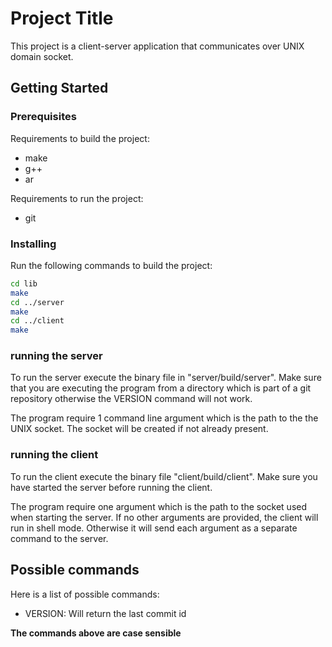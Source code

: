 # Project Title

This project is a client-server application that communicates over UNIX domain socket.

## Getting Started


### Prerequisites

Requirements to build the project:
- make
- g++
- ar

Requirements to run the project:
- git

### Installing

Run the following commands to build the project:
```bash
cd lib
make
cd ../server
make
cd ../client
make
```

### running the server
To run the server execute the binary file in "server/build/server". Make sure that you are executing the program from a directory which is part of a git repository otherwise the VERSION command will not work. 

The program require 1 command line argument which is the path to the the UNIX socket. The socket will be created if not already present.

### running the client
To run the client execute the binary file "client/build/client". Make sure you have started the server before running the client.

The program require one argument which is the path to the socket used when starting the server. If no other arguments are provided, the client will run in shell mode. Otherwise it will send each argument as a separate command to the server.

## Possible commands
Here is a list of possible commands:

- VERSION: Will return the last commit id

**The commands above are case sensible**

